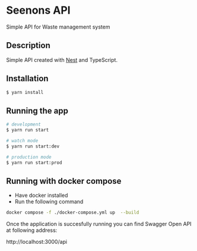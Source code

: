 # Seenons API

Simple API for Waste management system

## Description

Simple API created with [Nest](https://github.com/nestjs/nest) and TypeScript.

## Installation

```bash
$ yarn install
```

## Running the app

```bash
# development
$ yarn run start

# watch mode
$ yarn run start:dev

# production mode
$ yarn run start:prod
```

## Running with docker compose

- Have docker installed
- Run the following command

```bash
docker compose -f ./docker-compose.yml up  --build
```

Once the application is succesfully running you can find Swagger Open API at following address:

http://localhost:3000/api

